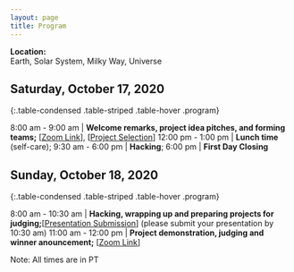 ```yaml
---
layout: page
title: Program
---
```


**Location:**      
Earth, Solar System, Milky Way, Universe

## Saturday, October 17, 2020

{:.table-condensed .table-striped .table-hover .program}

8:00 am - 9:00 am | **Welcome remarks, project idea pitches, and forming teams;** [[Zoom Link](https://arizona.zoom.us/j/86749958356)], [[Project Selection](http://10th-ndn-hackathon.named-data.net/hacks.html)]
12:00 pm - 1:00 pm | **Lunch time** (self-care);
9:30 am - 6:00 pm | **Hacking**;
6:00 pm | **First Day Closing** 

## Sunday, October 18, 2020

{:.table-condensed .table-striped .table-hover .program}

8:00 am - 10:30 am | **Hacking, wrapping up and preparing projects for judging;**[[Presentation Submission](https://forms.gle/kYFcMacdWH7YYbiD6)] (please submit your presentation by 10:30 am)
11:00 am - 12:00 pm | **Project demonstration, judging and winner anouncement;** [[Zoom Link](https://arizona.zoom.us/j/86749958356)]


Note: All times are in PT
